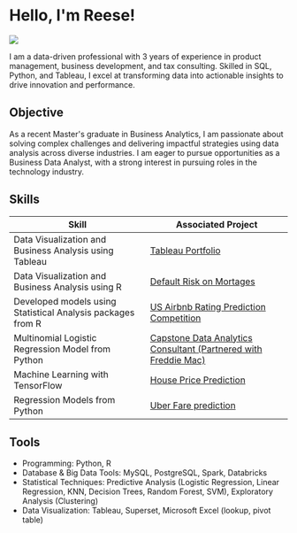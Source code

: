 # Hello, I'm Reese!
<a href="https://www.linkedin.com/in/ichia-yeh"><img src="https://img.shields.io/badge/-LinkedIn-0072b1?&style=for-the-badge&logo=linkedin&logoColor=white" /></a>

I am a data-driven professional with 3 years of experience in product management, business development, and tax consulting. 
Skilled in SQL, Python, and Tableau, I excel at transforming data into actionable insights to drive innovation and performance. 

## Objective

As a recent Master's graduate in Business Analytics, I am passionate about solving complex challenges and delivering impactful strategies using data analysis across diverse industries. 
I am eager to pursue opportunities as a Business Data Analyst, with a strong interest in pursuing roles in the technology industry.

## Skills

| Skill                                                        | Associated Project                            |
|--------------------------------------------------------------|-----------------------------------------------|
| Data Visualization and Business Analysis using Tableau       | <a href="https://public.tableau.com/app/profile/i.chia.yeh/vizzes">Tableau Portfolio</a>|
| Data Visualization and Business Analysis using R             | <a href="https://github.com/Ichia86/Portfolio/blob/main/Analyzing%20Contributors%20to%20Default%20Risk%20on%20Mortages%20for%20Fannie%20Mae%20Mortgage.htm">Default Risk on Mortages</a>|
| Developed models using Statistical Analysis packages from R  | <a href="https://github.com/Ichia86/Portfolio/blob/main/US%20Airbnb%20Rating%20Prediction%20Competition%20.R"> US Airbnb Rating Prediction Competition</a>|
| Multinomial Logistic Regression Model from Python            | <a href="https://google.com">Capstone Data Analytics Consultant (Partnered with Freddie Mac)</a>|
| Machine Learning with TensorFlow                             | <a href="https://github.com/Ichia86/Portfolio/blob/main/House%20Price%20Prediction.ipynb">House Price Prediction</a>|
| Regression Models from Python                                | <a href="https://github.com/Ichia86/Portfolio/blob/main/Uber%20Fare%20prediction.ipynb">Uber Fare prediction</a>|

## Tools
- Programming: Python, R
- Database & Big Data Tools: MySQL, PostgreSQL, Spark, Databricks
- Statistical Techniques: Predictive Analysis (Logistic Regression, Linear Regression, KNN, Decision Trees, Random Forest, SVM), Exploratory Analysis (Clustering)
- Data Visualization: Tableau, Superset, Microsoft Excel (lookup, pivot table)
